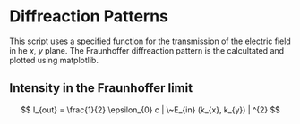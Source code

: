 # Diffreaction Patterns

This script uses a specified function for the transmission of the electric field in he $x$, $y$ plane. The Fraunhoffer diffreaction pattern is the calcultated and plotted using matplotlib. 

## Intensity in the Fraunhoffer limit

$$
I_{out} = \frac{1}{2} \epsilon_{0} c | \~E_{in} (k_{x}, k_{y}) | ^{2}
$$
